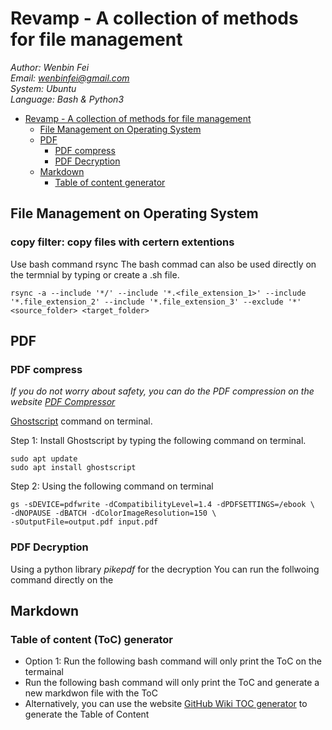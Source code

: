 # Revamp - A collection of methods for file management
*Author: Wenbin Fei  
Email:	 wenbinfei@gmail.com  
System:  Ubuntu  
Language: Bash & Python3*

* [Revamp - A collection of methods for file management](#s1)
  * [File Management on Operating System](#s1-1)
  * [PDF](#s1-2)
      * [PDF compress](#s1-2-1)
      * [PDF Decryption](#s1-2-2)
  * [Markdown](#s1-3)
      * [Table of content generator](#s1-3-1)


## File Management on Operating System
### copy filter: copy files with certern extentions
Use bash command rsync
The bash commad can also be used directly on the termnial by typing or create a .sh file.
```
rsync -a --include '*/' --include '*.<file_extension_1>' --include '*.file_extension_2' --include '*.file_extension_3' --exclude '*' <source_folder> <target_folder>
```

## PDF 
### PDF compress
*If you do not worry about safety, you can do the PDF compression on the website [PDF Compressor](https://pdfcompressor.com/)*

[Ghostscript](https://www.ghostscript.com/doc/current/Use.htm) command on terminal.

Step 1: Install Ghostscript by typing the following command on terminal.
```
sudo apt update
sudo apt install ghostscript
```
Step 2: Using the following command on terminal
```
gs -sDEVICE=pdfwrite -dCompatibilityLevel=1.4 -dPDFSETTINGS=/ebook \
-dNOPAUSE -dBATCH -dColorImageResolution=150 \
-sOutputFile=output.pdf input.pdf
```

### PDF Decryption
Using a python library *pikepdf* for the decryption
You can run the follwoing command directly on the 

## Markdown 
### Table of content (ToC) generator
- Option 1: Run the following bash command will only print the ToC on the termainal
- Run the following bash command will only print the ToC and generate a new markdwon file with the ToC  
- Alternatively, you can use the website [GitHub Wiki TOC generator](https://ecotrust-canada.github.io/markdown-toc/) to generate the Table of Content